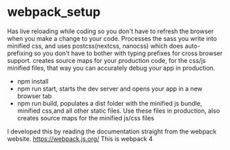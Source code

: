 # webpack_setup

Has live reloading while coding so you don't have to refresh the browser when you make a change to your code. Processes the sass you write into minified css, and uses postcss(nextcss, nanocss) which does auto-prefixing so you don't have to bother with typing prefixes for cross browser support. creates source maps for your production code, for the css/js minified files, that way you can accurately debug your app in production.

* npm install
* npm run start, starts the dev server and opens your app in a new browser tab
* npm run build, populates a dist folder with the minified js bundle, minified css,and all other static files. Use these files in production, also creates source maps for the minified js/css files

I developed this by reading the documentation straight from the webpack website. https://webpack.js.org/
This is webpack 4
